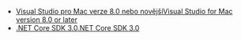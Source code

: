 * [<span data-ttu-id="0d74d-101">Visual Studio pro Mac verze 8.0 nebo novější</span><span class="sxs-lookup"><span data-stu-id="0d74d-101">Visual Studio for Mac version 8.0 or later</span></span>](https://visualstudio.microsoft.com/vs/mac/)
* [<span data-ttu-id="0d74d-102">.NET Core SDK 3.0</span><span class="sxs-lookup"><span data-stu-id="0d74d-102">.NET Core SDK 3.0</span></span>](https://dotnet.microsoft.com/download/dotnet-core/3.0)
